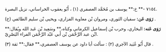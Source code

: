 ٧١٥٤ -** خ:** يوسف بن مُحَمَّد العصفري (١) ، أَبُو يعقوب الخراساني، نزيل البصرة.

**رَوَى عَن:** سفيان الثوري، ومروان بْن معاوية الفزاري، ويحيى بْن سليم الطائفي (خ) .

**رَوَى عَنه:** البخاري، وحرب بْن إسماعيل الكرماني وكناه،** وسَعِيد بْن عَبد الله ويُقال:** ابْن عبد الرَّحْمَن بْن أَبي عَبْد الرَّحْمَن الفراء البَصْرِيّ.

قال أَبُو عُبَيد الآجري (٢) : سألت أبا داود عن يوسف العصفري،** فقال:** ثقة (٣) .